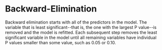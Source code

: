 # Backward-Elimination
Backward elimination starts with all of the predictors in the model. The variable that is least significant--that is, the one with the largest P value--is removed and the model is refitted. Each subsequent step removes the least significant variable in the model until all remaining variables have individual P values smaller than some value, such as 0.05 or 0.10. 
